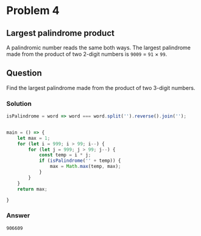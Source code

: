 # Problem 4
## Largest palindrome product

A palindromic number reads the same both ways. The largest palindrome made from the product of two 2-digit numbers is `9009` = `91` × `99`.


## Question

Find the largest palindrome made from the product of two 3-digit numbers.
### Solution

```javascript
isPalindrome = word => word === word.split('').reverse().join('');


main = () => {
    let max = 1;
    for (let i = 999; i > 99; i--) {
        for (let j = 999; j > 99; j--) {
            const temp = i * j;
            if (isPalindrome('' + temp)) {
                max = Math.max(temp, max);
            }
        }
    }
    return max;

}

```

### Answer
`906609`